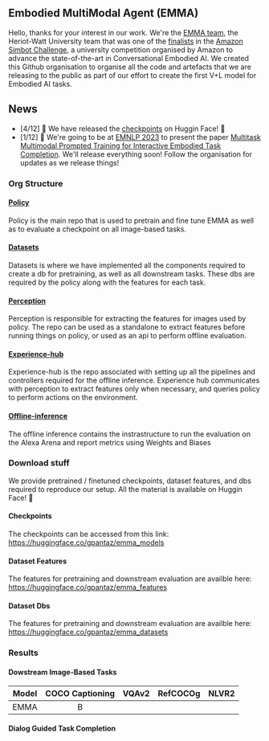 ## Embodied MultiModal Agent (EMMA)

Hello, thanks for your interest in our work. We're the [EMMA team](https://sites.google.com/site/hwinteractionlab/home/amazon-simbot-challenge), the Heriot-Watt University team that was one of the [finalists](https://www.amazon.science/alexa-prize/simbot-challenge/one) in the [Amazon Simbot Challenge](https://www.amazon.science/alexa-prize/simbot-challenge), a university competition organised by Amazon to advance the state-of-the-art in Conversational Embodied AI. We created this Github organisation to organise all the code and artefacts that we are releasing to the public as part of our effort to create the first V+L model for Embodied AI tasks.

## News
* [4/12] :mega: We have released the [checkpoints](https://huggingface.co/emma-heriot-watt/models) on Huggin Face! :hugs:
* [1/12] :mega: We're going to be at [EMNLP 2023](https://2023.emnlp.org/) to present the paper [Multitask Multimodal Prompted Training for Interactive Embodied Task Completion](https://arxiv.org/abs/2311.04067). We'll release everything soon! Follow the organisation for updates as we release things!


### Org Structure

#### [Policy](https://github.com/emma-heriot-watt/policy)
Policy is the main repo that is used to pretrain and fine tune EMMA as well as to evaluate a checkpoint on all image-based tasks.

#### [Datasets](https://github.com/emma-heriot-watt/datasets)
Datasets is where we have implemented all the components required to create a db for pretraining, as well as all downstream tasks. These dbs are required by the policy along with the features for each task.

#### [Perception](https://github.com/emma-heriot-watt/perception)
Perception is responsible for extracting the features for images used by policy. The repo can be used as a standalone to extract features before running things on policy, or used as an api to perform offline evaluation.

#### [Experience-hub](https://github.com/emma-heriot-watt/experience-hub)
Experience-hub is the repo associated with setting up all the pipelines and controllers required for the offline inference. Experience hub communicates with perception to extract features only when necessary, and queries policy to perform actions on the environment.

#### [Offline-inference](https://github.com/emma-heriot-watt/offline-inference)
The offline inference contains the instrastructure to run the evaluation on the Alexa Arena and report metrics using Weights and Biases


### Download stuff
We provide pretrained / finetuned checkpoints, dataset features, and dbs required to reproduce our setup. All the material is available on Huggin Face! :hugs:

#### Checkpoints
The checkpoints can be accessed from this link: https://huggingface.co/gpantaz/emma_models

#### Dataset Features
The features for pretraining and downstream evaluation are availble here: https://huggingface.co/gpantaz/emma_features

#### Dataset Dbs
The features for pretraining and downstream evaluation are availble here: https://huggingface.co/gpantaz/emma_datasets


### Results

#### Dowstream Image-Based Tasks

| Model | COCO Captioning | VQAv2 | RefCOCOg | NLVR2  |
| :---: |       :---:     | :---: | :---:    | :---: |
| EMMA  | B|


#### Dialog Guided Task Completion